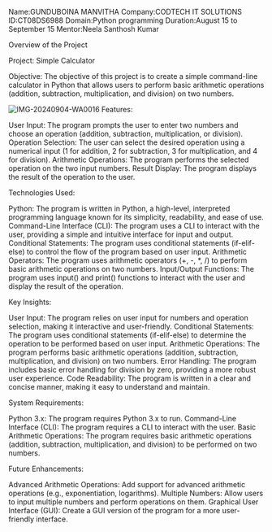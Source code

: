 Name:GUNDUBOINA MANVITHA
Company:CODTECH IT SOLUTIONS
ID:CT08DS6988
Domain:Python programming
Duration:August 15 to September 15
Mentor:Neela Santhosh Kumar

Overview of the Project

Project: Simple Calculator 

Objective: The objective of this project is to create a simple command-line calculator in Python that allows users to perform basic arithmetic operations (addition, subtraction, multiplication, and division) on two numbers.

![IMG-20240904-WA0016](https://github.com/user-attachments/assets/911a2903-d6ce-41d5-8dff-98a57e628e6a)
Features:

User Input: The program prompts the user to enter two numbers and choose an operation (addition, subtraction, multiplication, or division).
Operation Selection: The user can select the desired operation using a numerical input (1 for addition, 2 for subtraction, 3 for multiplication, and 4 for division).
Arithmetic Operations: The program performs the selected operation on the two input numbers.
Result Display: The program displays the result of the operation to the user.

Technologies Used:

Python: The program is written in Python, a high-level, interpreted programming language known for its simplicity, readability, and ease of use.
Command-Line Interface (CLI): The program uses a CLI to interact with the user, providing a simple and intuitive interface for input and output.
Conditional Statements: The program uses conditional statements (if-elif-else) to control the flow of the program based on user input.
Arithmetic Operators: The program uses arithmetic operators (+, -, *, /) to perform basic arithmetic operations on two numbers.
Input/Output Functions: The program uses input() and print() functions to interact with the user and display the result of the operation.


Key Insights:

User Input: The program relies on user input for numbers and operation selection, making it interactive and user-friendly.
Conditional Statements: The program uses conditional statements (if-elif-else) to determine the operation to be performed based on user input.
Arithmetic Operations: The program performs basic arithmetic operations (addition, subtraction, multiplication, and division) on two numbers.
Error Handling: The program includes basic error handling for division by zero, providing a more robust user experience.
Code Readability: The program is written in a clear and concise manner, making it easy to understand and maintain.

System Requirements:

Python 3.x: The program requires Python 3.x to run.
Command-Line Interface (CLI): The program requires a CLI to interact with the user.
Basic Arithmetic Operations: The program requires basic arithmetic operations (addition, subtraction, multiplication, and division) to be performed on two numbers.

Future Enhancements:

Advanced Arithmetic Operations: Add support for advanced arithmetic operations (e.g., exponentiation, logarithms).
Multiple Numbers: Allow users to input multiple numbers and perform operations on them.
Graphical User Interface (GUI): Create a GUI version of the program for a more user-friendly interface.
